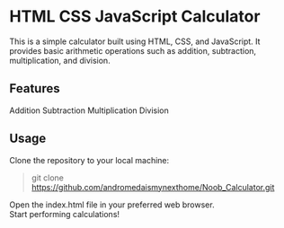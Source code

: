 # HTML CSS JavaScript Calculator
This is a simple calculator built using HTML, CSS, and JavaScript. It provides basic arithmetic operations such as addition, subtraction, multiplication, and division.

## Features
Addition
Subtraction
Multiplication
Division

## Usage
Clone the repository to your local machine:

> git clone https://github.com/andromedaismynexthome/Noob_Calculator.git

Open the index.html file in your preferred web browser.<br/>
Start performing calculations!
